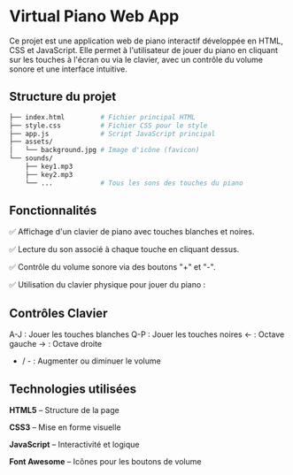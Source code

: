 # Virtual Piano Web App
Ce projet est une application web de piano interactif développée en HTML, CSS et JavaScript. Elle permet à l'utilisateur de jouer du piano en cliquant sur les touches à l'écran ou via le clavier, avec un contrôle du volume sonore et une interface intuitive.

## Structure du projet

```bash
├── index.html         # Fichier principal HTML
├── style.css          # Fichier CSS pour le style
├── app.js             # Script JavaScript principal
├── assets/
│   └── background.jpg # Image d'icône (favicon)
└── sounds/
    ├── key1.mp3
    ├── key2.mp3
    └── ...            # Tous les sons des touches du piano
```  
## Fonctionnalités
✅ Affichage d'un clavier de piano avec touches blanches et noires.

✅ Lecture du son associé à chaque touche en cliquant dessus.

✅ Contrôle du volume sonore via des boutons "+" et "-".

✅ Utilisation du clavier physique pour jouer du piano :



## Contrôles Clavier

A-J :	Jouer les touches blanches
Q-P :	Jouer les touches noires
←	: Octave gauche
→	: Octave droite
+ / - :	Augmenter ou diminuer le volume


## Technologies utilisées
**HTML5** – Structure de la page

**CSS3** – Mise en forme visuelle

**JavaScript** – Interactivité et logique

**Font Awesome** – Icônes pour les boutons de volume

